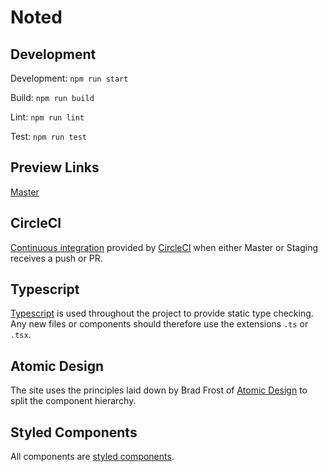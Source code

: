 # Noted

## Development

Development: `npm run start`

Build: `npm run build`

Lint: `npm run lint`

Test: `npm run test`

## Preview Links

[Master]()

## CircleCI

[Continuous integration](https://en.wikipedia.org/wiki/Continuous_integration) provided by [CircleCI](https://circleci.com/) when either
Master or Staging receives a push or PR.

## Typescript

[Typescript](https://www.typescriptlang.org/) is used throughout the project to provide static type checking. Any new
files or components should therefore use the extensions `.ts` or `.tsx`.

## Atomic Design

The site uses the principles laid down by Brad Frost of [Atomic Design](http://bradfrost.com/blog/post/atomic-web-design/) to split the component hierarchy.

## Styled Components

All components are [styled components](https://www.styled-components.com/).
